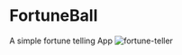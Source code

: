# FortuneBall
A simple fortune telling App
![fortune-teller](https://user-images.githubusercontent.com/1221522/28244421-0778621a-69e3-11e7-93ac-a16f6041a35d.jpg)
